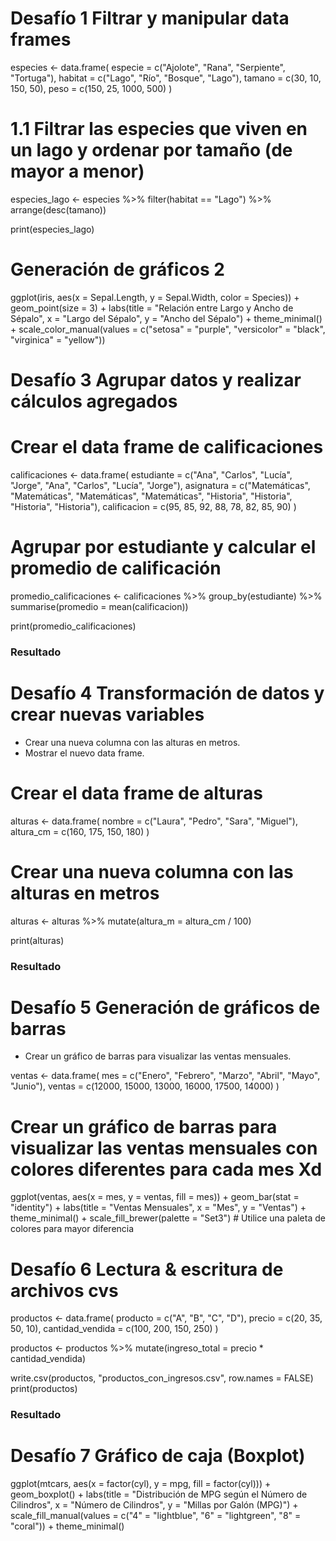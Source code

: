 # Desafío 1 Filtrar y manipular data frames 

especies <- data.frame(
  especie = c("Ajolote", "Rana", "Serpiente", "Tortuga"),
  habitat = c("Lago", "Río", "Bosque", "Lago"),
  tamano = c(30, 10, 150, 50),
  peso = c(150, 25, 1000, 500)
)

# 1.1 Filtrar las especies que viven en un lago y ordenar por tamaño (de mayor a menor)
especies_lago <- especies %>%
  filter(habitat == "Lago") %>%
  arrange(desc(tamano))

print(especies_lago)

# Generación de gráficos 2
ggplot(iris, aes(x = Sepal.Length, y = Sepal.Width, color = Species)) +
  geom_point(size = 3) +
  labs(title = "Relación entre Largo y Ancho de Sépalo",
       x = "Largo del Sépalo",
       y = "Ancho del Sépalo") +
  theme_minimal() +
  scale_color_manual(values = c("setosa" = "purple", "versicolor" = "black", "virginica" = "yellow"))



# Desafío 3 Agrupar datos y realizar cálculos agregados 

# Crear el data frame de calificaciones
calificaciones <- data.frame(
  estudiante = c("Ana", "Carlos", "Lucía", "Jorge", "Ana", "Carlos", "Lucía", "Jorge"),
  asignatura = c("Matemáticas", "Matemáticas", "Matemáticas", "Matemáticas", "Historia", "Historia", "Historia", "Historia"),
  calificacion = c(95, 85, 92, 88, 78, 82, 85, 90)
)

# Agrupar por estudiante y calcular el promedio de calificación
promedio_calificaciones <- calificaciones %>%
  group_by(estudiante) %>%
  summarise(promedio = mean(calificacion))

print(promedio_calificaciones)

### Resultado 


#  Desafío 4 Transformación de datos y crear nuevas variables
* Crear una nueva columna con las alturas en metros.
* Mostrar el nuevo data frame.

# Crear el data frame de alturas
alturas <- data.frame(
  nombre = c("Laura", "Pedro", "Sara", "Miguel"),
  altura_cm = c(160, 175, 150, 180)
)

# Crear una nueva columna con las alturas en metros
alturas <- alturas %>%
  mutate(altura_m = altura_cm / 100)

print(alturas)

### Resultado



# Desafío 5 Generación de gráficos de barras
* Crear un gráfico de barras para visualizar las ventas mensuales.

ventas <- data.frame(
  mes = c("Enero", "Febrero", "Marzo", "Abril", "Mayo", "Junio"),
  ventas = c(12000, 15000, 13000, 16000, 17500, 14000)
)

# Crear un gráfico de barras para visualizar las ventas mensuales con colores diferentes para cada mes Xd
ggplot(ventas, aes(x = mes, y = ventas, fill = mes)) +
  geom_bar(stat = "identity") +
  labs(title = "Ventas Mensuales",
       x = "Mes",
       y = "Ventas") +
  theme_minimal() +
  scale_fill_brewer(palette = "Set3") # Utilice una paleta de colores para mayor diferencia


# Desafío 6 Lectura & escritura de archivos cvs

productos <- data.frame(
  producto = c("A", "B", "C", "D"),
  precio = c(20, 35, 50, 10),
  cantidad_vendida = c(100, 200, 150, 250)
)

productos <- productos %>%
  mutate(ingreso_total = precio * cantidad_vendida)

write.csv(productos, "productos_con_ingresos.csv", row.names = FALSE)
print(productos)

### Resultado



# Desafío 7 Gráfico de caja (Boxplot)
ggplot(mtcars, aes(x = factor(cyl), y = mpg, fill = factor(cyl))) +
  geom_boxplot() +
  labs(title = "Distribución de MPG según el Número de Cilindros",
       x = "Número de Cilindros",
       y = "Millas por Galón (MPG)") +
  scale_fill_manual(values = c("4" = "lightblue", "6" = "lightgreen", "8" = "coral")) + 
  theme_minimal()
